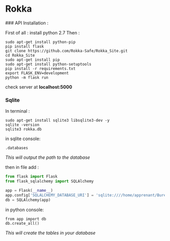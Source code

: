 # Rokka


### API Installation :


First of all : install python 2.7
Then :

```
sudo apt-get install python-pip
pip install flask
git clone https://github.com/Rokka-Safe/Rokka_Site.git
cd Rokka_Site
sudo apt-get install pip
sudo apt-get install python-setuptools
pip install -r requirements.txt
export FLASK_ENV=development
python -m flask run
```

check server at **localhost:5000**

### Sqlite

In terminal :

```
sudo apt-get install sqlite3 libsqlite3-dev -y
sqlite -version
sqlite3 rokka.db
```

in sqlite console:

```
.databases
```

*This will output the path to the database*

then in file add :

``` python
from flask import Flask
from flask_sqlalchemy import SQLAlchemy

app = Flask(__name__)
app.config['SQLALCHEMY_DATABASE_URI'] = 'sqlite:////home/apprenant/Bureau/Rokka_Site/rokka.db'
db = SQLAlchemy(app)

```

in python console:

```
from app import db
db.create_all()
```

*This will create the tables in your database*